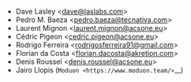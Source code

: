 - Dave Lasley \<<dave@laslabs.com>\>
- Pedro M. Baeza \<<pedro.baeza@tecnativa.com>\>
- Laurent Mignon \<<laurent.mignon@acsone.eu>\>
- Cédric Pigeon \<<cedric.pigeon@acsone.eu>\>
- Rodrigo Ferreira \<<rodrigosferreira91@gmail.com>\>
- Florian da Costa \<<florian.dacosta@akretion.com>\>
- Denis Roussel \<<denis.roussel@acsone.eu>\>
- Jairo Llopis (`Moduon <https://www.moduon.team/>`__)
